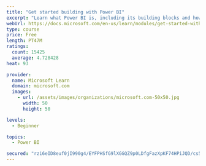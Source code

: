 ```yaml
---
title: "Get started building with Power BI"
excerpt: "Learn what Power BI is, including its building blocks and how they work together."
webUrl: https://docs.microsoft.com/en-us/learn/modules/get-started-with-power-bi/
type: course
price: Free
length: PT47M
ratings:
  count: 15425
  average: 4.728428
heat: 93

provider:
  name: Microsoft Learn
  domain: microsoft.com
  images:
    - url: /assets/images/organizations/microsoft.com-50x50.jpg
      width: 50
      height: 50

levels:
  - Beginner

topics:
  - Power BI

secured: "rzi6eID8euf0jI990g4/EYFPHSfG9lXGGQZ9p0LDfgFazXpKF74HPiJQD/cs52xc/D+wYehflI4PVBW5uRmebum7mRpZiqvAf3LJkoRRymMxpaA/cPkoIBhb4y6vbx8j/UzIk9znMUT1H1AXrAbYjfkdYKZ1Q7i7OpsP5XYTgegbMiAe1vls+Mgnzh1pE8Y+LSGQ6yJkXsew8213FxkvjHU5n+Jee5LboCeZiHvaPqw0jtdOiDZVbh0ZtYKjYLLiJ6fDV3r9FYiiNXUL+RLs2/VBKTn4qdOnkIMpuNI1pWsgtbFcnoIpyeoWsc0v0fuQ3pKVwwZqGD2vv06Dx49hXa9W31HQD1rXzUPur+454Oi3u5GlhBFsUuDLUP+l54QQyaIGD4k+84k5fSVO2yn8ow==;c13+Uh15Wi156e+7Fjdugg=="
---
```


